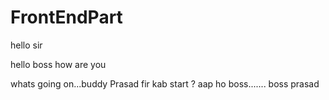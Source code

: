 # FrontEndPart
hello sir

hello boss
how are you

whats going on...buddy
Prasad
fir kab start ? aap ho boss....... boss
prasad